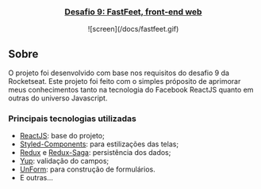 <h3 align="center">
<a href="https://github.com/Rocketseat/bootcamp-gostack-desafio-09">Desafio 9: FastFeet, front-end web</a>
</h3>

<div align="center">
![screen](/docs/fastfeet.gif)
</div>

## Sobre
O projeto foi desenvolvido com base nos requisitos do desafio 9 da Rocketseat. Este projeto foi feito com o simples próposito de aprimorar meus conhecimentos tanto na tecnologia do Facebook ReactJS quanto em outras do universo Javascript.

### Principais tecnologias utilizadas
- [ReactJS](https://reactjs.org/): base do projeto;
- [Styled-Components](https://styled-components.com/): para estilizações das telas;
- [Redux](https://react-redux.js.org/7.1/introduction/quick-start) e [Redux-Saga](https://redux-saga.js.org/): persistência dos dados;
- [Yup](https://github.com/jquense/yup): validação do campos;
- [UnForm](https://unform.dev/): para construção de formulários.
- E outras...
